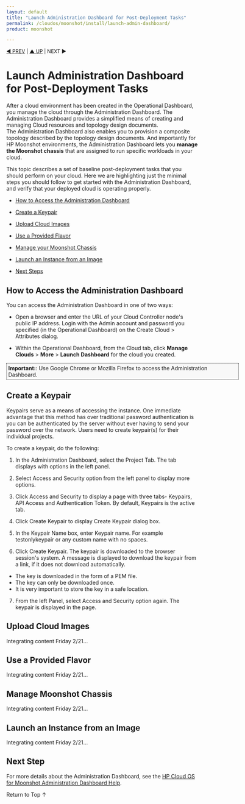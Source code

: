 ```yaml
---
layout: default
title: "Launch Administration Dashboard for Post-Deployment Tasks"
permalink: /cloudos/moonshot/install/launch-admin-dashboard/
product: moonshot

---
```



<script>

function PageRefresh {
onLoad="window.refresh"
}

PageRefresh();

</script>


<p style="font-size: small;"> <a href="/cloudos/moonshot/install/updates-and-extensions/">&#9664; PREV</a> | <a href="/cloudos/moonshot/install/">&#9650; UP</a> | NEXT &#9654; </p>

# Launch Administration Dashboard for Post-Deployment Tasks

After a cloud environment has been created in the Operational Dashboard, you manage the cloud through the Administration Dashboard. 
The Administration Dashboard provides a simplified means of creating and managing Cloud resources and topology design documents.  
The Administration Dashboard also enables you to provision a composite topology described by the topology design documents. And importantly 
for HP Moonshot environments, the Administration Dashboard lets you <b>manage the Moonshot chassis</b> that are assigned to run specific workloads in your cloud.

This topic describes a set of baseline post-deployment tasks that you should perform on your cloud. Here we are highlighting just the minimal steps you should follow to get started with the Administration Dashboard, and verify that your deployed cloud is operating properly.  

* [How to Access the Administration Dashboard](#how-to-access-the-administration-dashboard)

* [Create a Keypair](#create-a-keypair)

* [Upload Cloud Images](#upload-cloud-images)

* [Use a Provided Flavor](#use-a-provided-flavor)

* [Manage your Moonshot Chassis](#manage-your-moonshot-chassis)

* [Launch an Instance from an Image](#launch-an-instance-from-an-image)

* [Next Steps](#next-steps)


## How to Access the Administration Dashboard

You can access the Administration Dashboard in one of two ways:

* Open a browser and enter the URL of your Cloud Controller node's public IP address. Login with the Admin account and password you specified (in the Operational Dashboard) on the Create Cloud > Attributes dialog. 

* Within the Operational Dashboard, from the Cloud tab, click <b>Manage Clouds</b> > <b>More</b> > <b>Launch Dashboard</b> for the cloud you created.

<p style="background-color:#f8f8f8; padding:4px 4px 4px 4px; border: 1px dotted #000000; min-width:600px;"> <b>Important:</b>: Use Google Chrome or 
Mozilla Firefox to access the Administration Dashboard.</p>


## Create a Keypair

Keypairs serve as a means of accessing the instance. One immediate advantage that this method has over traditional password authentication 
is you can be authenticated by the server without ever having to send your password over the network. Users need to create keypair(s) for 
their individual projects.

To create a keypair, do the following:

1. In the Administration Dashboard, select the Project Tab.  The tab displays with options in the left panel.

2. Select Access and Security option from the left panel to display more options.

3. Click Access and Security to display a page with three tabs- Keypairs, API Access and Authentication Token. By default, Keypairs is the active tab.

4. Click Create Keypair to display Create Keypair dialog box.

5. In the Keypair Name box, enter Keypair name. For example testonlykeypair or any custom name with no spaces.

6. Click Create Keypair.  The keypair is downloaded to the browser session's system. A message is displayed to download the keypair from a link, if it does not download automatically.
 
 * The key is downloaded in the form of a PEM file.
 * The key can only be downloaded once.
 * It is very important to store the key in a safe location.

7. From the left Panel, select Access and Security option again. The keypair is displayed in the page.


## Upload Cloud Images

Integrating content Friday 2/21...



## Use a Provided Flavor

Integrating content Friday 2/21...



## Manage Moonshot Chassis

Integrating content Friday 2/21...



## Launch an Instance from an Image

Integrating content Friday 2/21...


## Next Step



For more details about the Administration Dashboard, see the [HP Cloud OS for Moonshot Administration Dashboard Help](/cloudos/moonshot/manage/administration-dashboard/).

<a href="#top" style="padding:14px 0px 14px 0px; text-decoration: none;"> Return to Top &#8593; </a>



